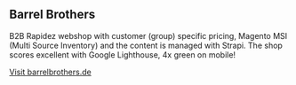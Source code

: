 ## Barrel Brothers

B2B Rapidez webshop with customer (group) specific pricing, Magento MSI (Multi Source Inventory) and the content is managed with Strapi. The shop scores excellent with Google Lighthouse, 4x green on mobile!

[Visit barrelbrothers.de](https://barrelbrothers.de)
